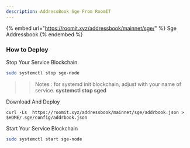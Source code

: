 ```yaml
---
description: AddressBook Sge From RoomIT
---
```


{%  embed url="https://roomit.xyz/addressbook/mainnet/sge/" %}
Sge Addressbook
{%  endembed %}

### How to Deploy

Stop Your Service Blockchain
```bash
sudo systemctl stop sge-node
```
>> Notes : for systemd init blockchain, adjust with your name of service. __systemctl stop sged__


Download And Deploy
```
curl -Ls  https://roomit.xyz/addressbook/mainnet/sge/addrbook.json > $HOME/.sge/config/addrbook.json 
```

Start Your Service Blockchain
```bash
sudo systemctl start sge-node
```
